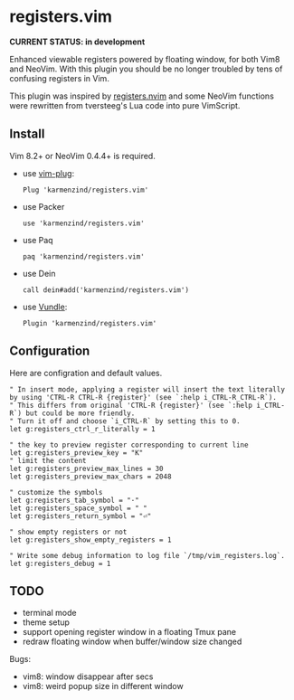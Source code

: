 # registers.vim

**CURRENT STATUS: in development**

Enhanced viewable registers powered by floating window, for both Vim8 and NeoVim. With this plugin you should be no longer troubled by tens of confusing registers in Vim.

This plugin was inspired by [registers.nvim](https://github.com/tversteeg/registers.nvim) and some NeoVim functions were rewritten from tversteeg's Lua code into pure VimScript.

## Install

Vim 8.2+ or NeoVim 0.4.4+ is required.

- use [vim-plug](https://github.com/junegunn/vim-plug):
    ```vim
    Plug 'karmenzind/registers.vim'
    ```
- use Packer
    ```vim
    use 'karmenzind/registers.vim'
    ```
- use Paq
    ```vim
    paq 'karmenzind/registers.vim'
    ```
- use Dein
    ```vim
    call dein#add('karmenzind/registers.vim')
    ```
- use [Vundle](https://github.com/VundleVim/Vundle.vim):
    ```vim
    Plugin 'karmenzind/registers.vim'
    ```

## Configuration

Here are configration and default values.

```vim
" In insert mode, applying a register will insert the text literally by using 'CTRL-R CTRL-R {register}' (see `:help i_CTRL-R_CTRL-R`). 
" This differs from original 'CTRL-R {register}' (see `:help i_CTRL-R`) but could be more friendly. 
" Turn it off and choose `i_CTRL-R` by setting this to 0.
let g:registers_ctrl_r_literally = 1

" the key to preview register corresponding to current line
let g:registers_preview_key = "K"
" limit the content
let g:registers_preview_max_lines = 30
let g:registers_preview_max_chars = 2048

" customize the symbols
let g:registers_tab_symbol = "·"
let g:registers_space_symbol = " "
let g:registers_return_symbol = "⏎"

" show empty registers or not
let g:registers_show_empty_registers = 1

" Write some debug information to log file `/tmp/vim_registers.log`.
let g:registers_debug = 1
```

## TODO

- terminal mode
- theme setup
- support opening register window in a floating Tmux pane
- redraw floating window when buffer/window size changed

Bugs:

- vim8: window disappear after secs
- vim8: weird popup size in different window

